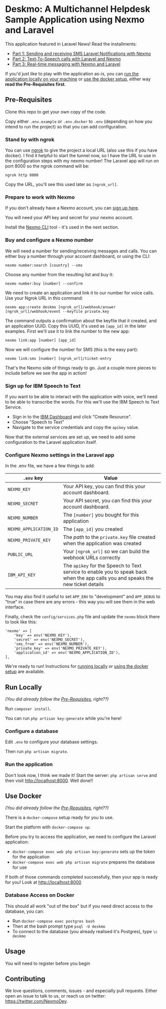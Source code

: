 # Deskmo: A Multichannel Helpdesk Sample Application using Nexmo and Laravel

This application featured in Laravel News! Read the installments:

* [Part 1: Sending and receiving SMS Laravel Notifications with Nexmo](https://laravel-news.com/nexmo-sms-laravel-notifications)
* [Part 2: Text-To-Speech calls with Laravel and Nexmo](https://laravel-news.com/text-speech-calls-laravel-nexmo)
* [Part 3: Real-time messaging with Nexmo and Laravel](https://laravel-news.com/real-time-messaging-nexmo-laravel)

If you'd just like to play with the application as-is, you can [run the application locally on your machine](#run-locally) or [use the docker setup](#use-docker), either way **read the Pre-Requisites first**.

## Pre-Requisites

Clone this repo to get your own copy of the code.

Copy either `.env.example` or `.env.docker` to `.env` (depending on how you intend to run the project) so that you can add configuration.

### Stand by with ngrok

You can use [ngrok](https://ngrok.com) to give the project a local URL (also use this if you have docker). I find it helpful to start the tunnel now, so I have the URL to use in the configuration steps with my nexmo number! The Laravel app will run on port 8000 so the ngrok command will be:

```
ngrok http 8000
```

Copy the URL, you'll see this used later as `[ngrok_url]`.

### Prepare to work with Nexmo

If you don't already have a Nexmo account, you can [sign up here](https://dashboard.nexmo.com/sign-up?utm_source=DEV_REL&utm_medium=github&utm_campaign=deskmo).

You will need your API key and secret for your nexmo account.

Install the [Nexmo CLI](https://github.com/Nexmo/nexmo-cli) tool - it's used in the next section.

### Buy and configure a Nexmo number

We will need a number for sending/receiving messages and calls. You can either buy a number through your account dashboard, or using the CLI:

`nexmo number:search [country] --sms`

Choose any number from the resulting list and buy it:

`nexmo number:buy [number] --confirm`

We need to create an application and link it to our number for voice calls. Use your Ngrok URL in this command:

```
nexmo app:create deskmo [ngrok_url]/webhook/answer [ngrok_url]/webhook/event --keyfile private.key
```

The command outputs a confirmation about the keyfile that it created, and an application UUID. Copy this UUID, it's used as `[app_id]` in the later examples. First we'll use it to link the number to the new app:

```
nexmo link:app [number] [app_id]
```

Now we will configure the number for SMS (this is the easy part):

```
nexmo link:sms [number] [ngrok_url]/ticket-entry
```

That's the Nexmo side of things ready to go. Just a couple more pieces to include before we see the app in action!

### Sign up for IBM Speech to Text

If you want to be able to interact with the application with voice, we'll need to be able to transcribe the words. For this we'll use the IBM Speech to Text Service.

* Sign in to the [IBM Dashboard](https://cloud.ibm.com) and click "Create Resource".
* Choose "Speech to Text"
* Navigate to the service credentials and copy the `apikey` value.

Now that the external services are set up, we need to add some configuration to the Laravel application itself.

### Configure Nexmo settings in the Laravel app

In the .env file, we have a few things to add:

| `.env` key | Value |
|------------|-------|
|`NEXMO_KEY` | Your API key, you can find this your account dashboard.
|`NEXMO_SECRET` | Your API secret, you can find this your account dashboard.
|`NEXMO_NUMBER` | The `[number]` you bought for this application
|`NEXMO_APPLICATION_ID` | The `[app_id]` you created
|`NEXMO_PRIVATE_KEY` | The *path* to the `private.key` file created when the application was created
|`PUBLIC_URL` | Your `[ngrok_url]` so we can build the webhook URLs correctly
|`IBM_API_KEY` | The `apikey` for the Speech to Text service to enable you to speak back when the app calls you and speaks the new ticket details

You may also find it useful to set `APP_ENV` to "development" and `APP_DEBUG` to "true" in case there are any errors - this way you will see them in the web interface.

Finally, check the `config/services.php` file and update the `nexmo` block there to look like this:

```
'nexmo' => [
    'key' => env('NEXMO_KEY'),
    'secret' => env('NEXMO_SECRET'),
    'sms_from' => env('NEXMO_NUMBER'),
    'private_key' => env('NEXMO_PRIVATE_KEY'),
    'application_id' => env('NEXMO_APPLICATION_ID'),
],
```

We're ready to run! Instructions for [running locally](#run-locally) or [using the docker setup](#use-docker) are available.

## Run Locally

*(You did already follow the [Pre-Requisites](#pre-requisites), right??)*

Run `composer install`.

You can run `php artisan key:generate` while you're here!

### Configure a database

Edit `.env` to configure your database settings.

Then run `php artisan migrate`.

### Run the application

Don't look now, I think we made it! Start the server: `php artisan serve` and then visit <http://localhost:8000>. Well done!!

## Use Docker

*(You did already follow the [Pre-Requisites](#pre-requisites), right??)*

There is a `docker-compose` setup ready for you to use.

Start the platform with `docker-compose up`.

Before you try to access the application, we need to configure the Laravel application:

* `docker-compose exec web php artisan key:generate` sets up the token for the application
* `docker-compose exec web php artisan migrate` prepares the database for use

If both of those commands completed successfully, then your app is ready for you! Look at <http://localhost:8000>

### Database Access on Docker

This should all work "out of the box" but if you need direct access to the database, you can:

* Run `docker-compose exec postgres bash`
* Then at the bash prompt type `psql -U deskmo`
* To connect to the database (you already realised it's Postgres), type `\c deskmo`

## Usage

You will need to register before you begin

## Contributing

We love questions, comments, issues - and especially pull requests. Either open an issue to talk to us, or reach us on twitter: <https://twitter.com/NexmoDev>.
